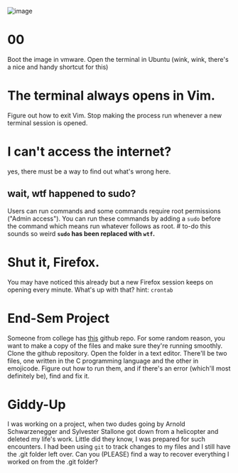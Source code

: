 ![image](https://user-images.githubusercontent.com/37214399/226095696-218207cb-136f-494f-9d86-4266147f94d5.png)


# 00 
Boot the image in vmware.
Open the terminal in Ubuntu (wink, wink, there's a nice and handy shortcut for this)

# The terminal always opens in Vim.
Figure out how to exit Vim.
Stop making the process run whenever a new terminal session is opened.

# I can't access the internet?
yes, there must be a way to find out what's wrong here.

## wait, wtf happened to sudo?
Users can run commands and some commands require root permissions ("Admin access"). 
You can run these commands by adding a `sudo` before the command which means run whatever follows as root. # to-do this sounds so weird
**`sudo` has been replaced with `wtf`.**

# Shut it, Firefox.
You may have noticed this already but a new Firefox session keeps on opening every minute. What's up with that?
hint: `crontab`

# End-Sem Project
Someone from college has [this](https://github.com/exitflynn/cool-repo) github repo. For some random reason, you want to make a copy of the files and make sure they're running smoothly. 
Clone the github repository. Open the folder in a text editor. There'll be two files, one written in the C programming language and the other in emojicode. Figure out how to run them, and if there's an error (which'll most definitely be), find and fix it.

# Giddy-Up
I was working on a project, when two dudes going by Arnold Schwarzenegger and Sylvester Stallone got down from a helicopter and deleted my life's work. Little did they know, I was prepared for such encounters. I had been using `git` to track changes to my files and I still have the .git folder left over. Can you (PLEASE) find a way to recover everything I worked on from the .git folder?
